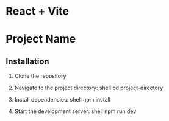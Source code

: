 # React + Vite

# Project Name

## Installation
1. Clone the repository

2. Navigate to the project directory:
shell 
   cd project-directory

3. Install dependencies:
shell 
   npm install

 4. Start the development server:
 shell 
   npm run dev